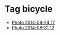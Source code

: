 <!--
title: Tag bicycle
date: 2020-06-28T14:49:39.684Z
tags:
-->
# Tag bicycle

 * [Photo 2014-08-24 17](95654403197.md)
 * [Photo 2014-08-31 12](96256628092.md)